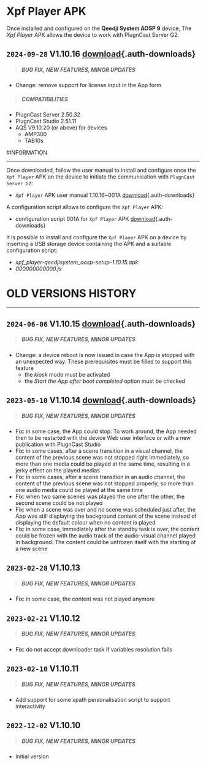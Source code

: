 # Xpf Player APK   

Once installed and configured on the **Qeedji System AOSP 9** device, The *Xpf Player* APK allows the device to work with PlugnCast Server G2.

## `2024-09-28` V1.10.16 [download](app-xpf_player/xpf_player-qeedjisystem_aosp-setup-1.10.16.apk){.auth-downloads}
>##### **BUG FIX, NEW FEATURES, MINOR UPDATES**
- Change: remove support for license input in the App form  
>##### **COMPATIBILITIES**
- PlugnCast Server 2.50.32
- PlugnCast Studio 2.51.11
- AQS V9.10.20 (or above) for devices 
    - AMP300 
    - TAB10s

#INFORMATION
***********************************************************************
Once downloaded, follow the user manual to install and configure once the `Xpf Player` APK on the device to initiate the communication with `PlugnCast Server G2`:

- `Xpf Player` APK user manual 1.10.16~001A [download](app-xpf_player/xpf_player-qeedjisystem_aosp-user-manual-1.10.16~001A_en.pdf){.auth-downloads}

A configuration script allows to configure the `Xpf Player` APK:

- configuration script 001A for `Xpf Player` APK  [download](app-xpf_player/000000000000.js){.auth-downloads}

It is possible to install and configure the `Xpf Player` APK on a device by inserting a USB storage device containing the APK and a suitable configuration script: 

- *xpf_player-qeedjisystem_aosp-setup-1.10.15.apk*
- *000000000000.js*

# OLD VERSIONS HISTORY
*********************************************************************************************************

## `2024-06-06` V1.10.15 [download](app-xpf_player/xpf_player-qeedjisystem_aosp-setup-1.10.15.apk){.auth-downloads}
>##### **BUG FIX, NEW FEATURES, MINOR UPDATES**
- Change: a device reboot is now issued in case the App is stopped with an unexpected way. These prerequisites must be filled to support this feature
	- the *kiosk* mode must be activated 
	- the *Start the App after boot completed* option must be checked  

## `2023-05-10` V1.10.14 [download](app-xpf_player/xpf_player-qeedjisystem_aosp-setup-1.10.14.apk){.auth-downloads}
>##### **BUG FIX, NEW FEATURES, MINOR UPDATES**
- Fix: in some case, the App could stop. To work around, the App needed then to be restarted with the device Web user interface or with a new publication with PlugnCast Studio
- Fix: in some cases, after a scene transition in a visual channel, the content of the previous scene was not stopped right immediately, so more than one media could be played at the same time, resulting in a jerky effect on the played medias 
- Fix: in some cases, after a scene transition in an audio channel, the content of the previous scene was not stopped properly, so more than one audio media could be played at the same time
- Fix: when two same scenes was played the one after the other, the second scene could be not played
- Fix: when a scene was over and no scene was scheduled just after, the App was still displaying the background content of the scene instead of displaying the default colour when no content is played
- Fix: in some case, immediately after the standby task is over, the content could be frozen with the audio track of the audio-visual channel played in background. The content could be unfrozen itself with the starting of a new scene
 
## `2023-02-28` V1.10.13
>##### **BUG FIX, NEW FEATURES, MINOR UPDATES**
- Fix: in some case, the content was not played anymore

## `2023-02-21` V1.10.12 
>##### **BUG FIX, NEW FEATURES, MINOR UPDATES**
- Fix: do not accept downloader task if variables resolution fails 

## `2023-02-10` V1.10.11 
>##### **BUG FIX, NEW FEATURES, MINOR UPDATES**
- Add support for some xpath personalisation script to support interactivity  

## `2022-12-02` V1.10.10 
>##### **BUG FIX, NEW FEATURES, MINOR UPDATES**
- Initial version
